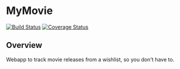 # MyMovie
[![Build Status](https://travis-ci.org/jtmitchell/mymovie.svg?branch=master)](https://travis-ci.org/jtmitchell/mymovie)
[![Coverage Status](https://coveralls.io/repos/jtmitchell/mymovie/badge.svg?branch=master)](https://coveralls.io/r/jtmitchell/mymovie?branch=master)

## Overview

Webapp to track movie releases from a wishlist, so you don't have to.

